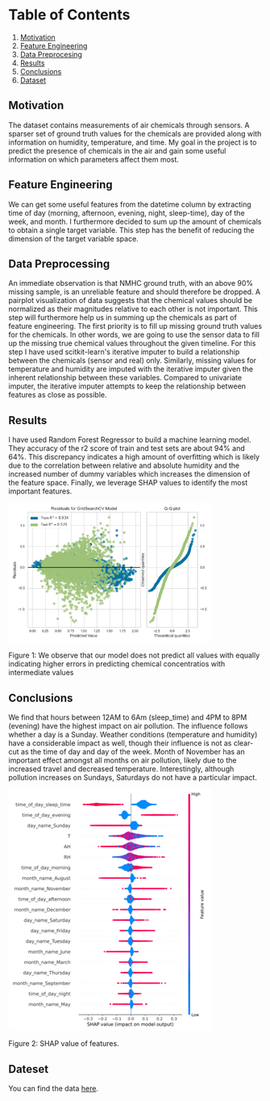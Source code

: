 # Table of Contents
1. [Motivation](#motivation)
2. [Feature Engineering](#feature_engineering)
3. [Data Preprocesing](#data_preprocessing)
4. [Results](#results)
5. [Conclusions](#conclusions)
6. [Dataset](#dataset)

## Motivation <a name="motivation"></a>
The dataset contains measurements of air chemicals through sensors. A sparser set of ground truth
values for the chemicals are provided along with information on humidity, temperature, and time.
My goal in the project is to predict the presence of chemicals in the air and gain some useful information on
which parameters affect them most.
  
## Feature Engineering <a name="feature_engineering"></a>
We can get some useful features from the datetime column by extracting time of day (morning, afternoon, evening, 
night, sleep-time), day of the week, and month. I furthermore decided to sum up the amount of chemicals to obtain
a single target variable. This step has the benefit of reducing the dimension of the target variable space.  

## Data Preprocessing <a name="data_preprocessing"></a>
An immediate observation is that NMHC ground truth, with an above 90% missing sample, is an unreliable feature and should therefore be dropped.
A pairplot visualization of data suggests that the chemical values should be normalized as their magnitudes relative to each other is not important.
This step will furthermore help us in summing up the chemicals as part of feature engineering.
The first priority is to fill up missing ground truth values for the chemicals. In other words, 
we are going to use the sensor data to fill up the missing true chemical values throughout the given timeline.
For this step I have used scitkit-learn's iterative imputer to build a relationship between the chemicals (sensor and real) only. Similarly, missing values for temperature and humidity are imputed with the iterative imputer
given the inherent relationship between these variables. Compared to univariate imputer, the iterative imputer attempts 
to keep the relationship between features as close as possible.

## Results <a name="results"></a>
I have used Random Forest Regressor to build a machine learning model. They accuracy of the r2 score of train and test
sets are about 94% and 64%. This discrepancy indicates a high amount of overfitting which is likely due to the
correlation between relative and absolute humidity and the increased number of dummy variables which increases
the dimension of the feature space. Finally, we leverage SHAP values to identify the most important features.


<img src="./plots/residual_analysis.png " width="80%"/>

Figure 1: We observe that our model does not predict all values with equally indicating higher errors in predicting chemical
concentratios with intermediate values
 
## Conclusions <a name="conclusions"></a>
We find that hours between 12AM to 6Am (sleep_time) and 4PM to 8PM (evening) have the highest impact on air pollution.
The influence follows whether a day is a Sunday. Weather conditions (temperature and humidity) have a considerable
impact as well, though their influence is not as clear-cut as the time of day and day of the week.  Month of November
has an important effect amongst all months on air pollution, likely due to the increased travel and decreased 
temperature. Interestingly, although pollution increases on Sundays, Saturdays do not have a particular impact.

<img src="./plots/shap.png " width="80%"/>

Figure 2: SHAP value of features. 

## Dateset <a name="dataset"></a>
You can find the data [here](https://archive.ics.uci.edu/ml/datasets/Air+Quality).